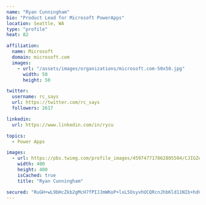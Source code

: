 ```yaml
---
name: "Ryan Cunningham"
bio: "Product Lead for Microsoft PowerApps"
location: Seattle, WA
type: "profile"
heat: 82

affiliation:
  name: Microsoft
  domain: microsoft.com
  images:
    - url: "/assets/images/organizations/microsoft.com-50x50.jpg"
      width: 50
      height: 50

twitter:
  username: rc_says
  url: https://twitter.com/rc_says
  followers: 2617

linkedin:
  url: https://www.linkedin.com/in/rycu

topics:
  - Power Apps

images:
  - url: https://pbs.twimg.com/profile_images/459747717862805504/CJIGZejd_400x400.png
    width: 400
    height: 400
    isCached: true
    title: "Ryan Cunningham"

secured: "RuGH+wL9bHcZkb2gMcH7fPIJJmWKoP+lxL5OsyvhUCQRcnJhbKld11NIb+hdC/JM6rYC5wKUYtW5MWTaLgKSUFDgCQo2RneXxJR0XaPGwbL/8DGj1grw83uDHL6HSpH8aeiqmiWXqUxqz8KilTVRSiEiX8tENuAvyMk7NM17YomgYPKFT18BC+7c7Y6QxWZFrH2IS9LCs4+8oKbc61SPj3UcmFZEDAcopqlsLVuIDFU4WBT8IIz+BXl7PqLgewIXqhD93rs5LQrN+cHUVuCAmuxlNsO15+TZdVmHUMegZc11QxVaQR1u8QfEUbxptIQ/hiAU5Oj0hSHUD4D7UvHTqWGqq4RRFIjq138L8cKpELBwte9QIa63mpMSxUKy7AqidCJfJ2ojGXj7XoWdsQXYvXAVg6WB7HKQ5VecXrOxYsk=;7iD1KJ1fn9JMuHnv76gfCg=="
---
```


